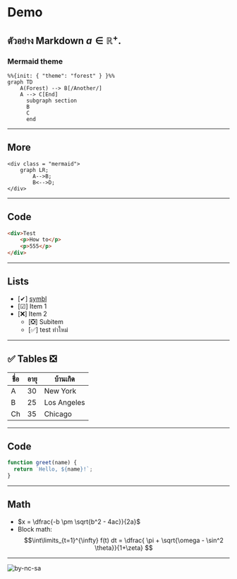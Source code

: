 # Demo
ตัวอย่าง **Markdown** $a \in \mathbb{R}^+$.
---
### Mermaid theme

```mermaid
%%{init: { "theme": "forest" } }%%
graph TD
	A(Forest) --> B[/Another/]
	A --> C[End]
	  subgraph section
	  B
	  C
	  end
```
---
## More
```
<div class = "mermaid">	
	graph LR;
		A-->B; 
		B<-->D;
</div> 
```
---
	
## Code
```html
<div>Test
	<p>How to</p>
	<p>555</p>
</div>
```
---
## Lists
- [✔] [symbl](https://symbl.cc/)
- [☑] Item 1
- [❌] Item 2
  - [❎] Subitem
  - [✅] test ทำใหม่
---
## ✅ Tables ❎
| ชื่อ    | อายุ | บ้านเกิด    |
|--------|-----|-----------|
| A      | 30  | New York  |
| B      | 25  | Los Angeles|
| Ch     | 35  | Chicago   |
---
## Code
```js
function greet(name) {
  return `Hello, ${name}!`;
}
```
---
## Math 
- $x = \dfrac{-b \pm \sqrt{b^2 - 4ac}}{2a}$
- Block math: 
$$\int\limits_{t=1}^{\infty} f(t) dt = \dfrac{ \pi + \sqrt{\omega - \sin^2 \theta}}{1+\zeta} $$
---
![by-nc-sa](https://mirrors.creativecommons.org/presskit/buttons/88x31/png/by-nc-sa.png)
